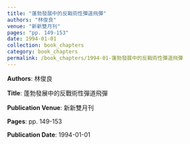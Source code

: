 ```yaml
---
title: "蓬勃發展中的反戰術性彈道飛彈"
authors: "林俊良"
venue: "新新雙月刊"
pages: "pp. 149-153"
date: 1994-01-01
collection: book_chapters
category: book_chapters
permalink: /book_chapters/1994-01-蓬勃發展中的反戰術性彈道飛彈
---
```


**Authors**: 林俊良

**Title**: 蓬勃發展中的反戰術性彈道飛彈

**Publication Venue**: 新新雙月刊

**Pages**: pp. 149-153

**Publication Date**: 1994-01-01
